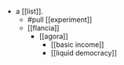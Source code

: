 - a [[list]].
  - #pull [[experiment]]
  - [[flancia]]
    - [[agora]]
      - [[basic income]]
      - [[liquid democracy]]
